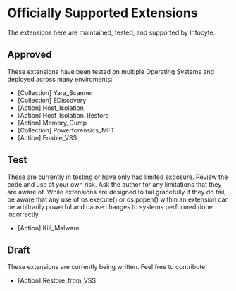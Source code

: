 # Officially Supported Extensions
The extensions here are maintained, tested, and supported by Infocyte.

## Approved
These extensions have been tested on multiple Operating Systems and deployed across many enviroments:
- [Collection] Yara_Scanner
- [Collection] EDiscovery
- [Action] Host_Isolation 
- [Action] Host_Isolation_Restore
- [Action] Memory_Dump
- [Collection] Powerforensics_MFT
- [Action] Enable_VSS

## Test
These are currently in testing or have only had limited exposure. Review the code and use at your own risk. Ask the author for any limitations that they are aware of. While extensions are designed to fail gracefully if they do fail, be aware that any use of os.execute() or os.popen() within an extension can be arbitrarily powerful and cause changes to systems performed done incorrectly.

- [Action] Kill_Malware


## Draft
These extensions are currently being written. Feel free to contribute!
- [Action] Restore_from_VSS

